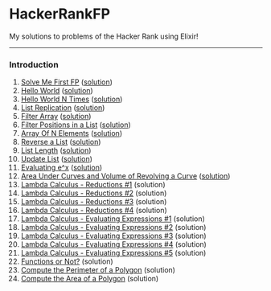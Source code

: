 # HackerRankFP
My solutions to problems of the Hacker Rank using Elixir!

___

### Introduction
1. [Solve Me First FP](https://www.hackerrank.com/challenges/fp-solve-me-first/problem) ([solution](https://github.com/MarceloMPJ/HackerRankFP/blob/master/introduction/solve_me_first_fp.ex))
2. [Hello World](https://www.hackerrank.com/challenges/fp-hello-world/problem) ([solution](https://github.com/MarceloMPJ/HackerRankFP/blob/master/introduction/hello_world.ex))
3. [Hello World N Times](https://www.hackerrank.com/challenges/fp-hello-world-n-times/problem) ([solution](https://github.com/MarceloMPJ/HackerRankFP/blob/master/introduction/hello_world_n_times.ex))
4. [List Replication](https://www.hackerrank.com/challenges/fp-list-replication/problem) ([solution](https://github.com/MarceloMPJ/HackerRankFP/blob/master/introduction/list_replication.ex))
5. [Filter Array](https://www.hackerrank.com/challenges/fp-filter-array/problem) ([solution](https://github.com/MarceloMPJ/HackerRankFP/blob/master/introduction/filter_array.ex))
6. [Filter Positions in a List](https://www.hackerrank.com/challenges/fp-filter-positions-in-a-list/problem) ([solution](https://github.com/MarceloMPJ/HackerRankFP/blob/master/introduction/filter_positions_in_a_list.ex))
7. [Array Of N Elements](https://www.hackerrank.com/challenges/fp-array-of-n-elements/problem) ([solution](https://github.com/MarceloMPJ/HackerRankFP/blob/master/introduction/array_of_n_elements.ex))
8. [Reverse a List](https://www.hackerrank.com/challenges/fp-reverse-a-list/problem) ([solution](https://github.com/MarceloMPJ/HackerRankFP/blob/master/introduction/reverse_a_list.ex))
9. [List Length](https://www.hackerrank.com/challenges/fp-list-length/problem) ([solution](https://github.com/MarceloMPJ/HackerRankFP/blob/master/introduction/list_length.ex))
10. [Update List](https://www.hackerrank.com/challenges/fp-update-list/problem) ([solution](https://github.com/MarceloMPJ/HackerRankFP/blob/master/introduction/update_list.ex))
11. [Evaluating e^x](https://www.hackerrank.com/challenges/eval-ex/problem) ([solution](https://github.com/MarceloMPJ/HackerRankFP/blob/master/introduction/evaluating_e_x.ex))
12. [Area Under Curves and Volume of Revolving a Curve](https://www.hackerrank.com/challenges/area-under-curves-and-volume-of-revolving-a-curv/problem) ([solution](https://github.com/MarceloMPJ/HackerRankFP/blob/master/introduction/area_and_volume.ex))
13. [Lambda Calculus - Reductions #1](https://www.hackerrank.com/challenges/lambda-calculus-reductions-1/problem) (solution)
14. [Lambda Calculus - Reductions #2](https://www.hackerrank.com/challenges/lambda-calculus-reductions-2/problem) (solution)
15. [Lambda Calculus - Reductions #3](https://www.hackerrank.com/challenges/lambda-calculus-reductions-3/problem) (solution)
16. [Lambda Calculus - Reductions #4](https://www.hackerrank.com/challenges/lambda-calculus-reductions-4) (solution)
17. [Lambda Calculus - Evaluating Expressions #1](https://www.hackerrank.com/challenges/lambda-calculus-getting-started/problem) (solution)
18. [Lambda Calculus - Evaluating Expressions #2](https://www.hackerrank.com/challenges/lambda-calculus-understanding-the-syntax/problem) (solution)
19. [Lambda Calculus - Evaluating Expressions #3](https://www.hackerrank.com/challenges/lambda-calculus-evaluate-the-expression/problem) (solution)
20. [Lambda Calculus - Evaluating Expressions #4](https://www.hackerrank.com/challenges/lambda-calculus-evaluate-the-expression-1/problem) (solution)
21. [Lambda Calculus - Evaluating Expressions #5](https://www.hackerrank.com/challenges/lambda-calculus-evaluate-the-expression-2/problem) (solution)
22. [Functions or Not?](https://www.hackerrank.com/challenges/functions-or-not/problem) (solution)
23. [Compute the Perimeter of a Polygon](https://www.hackerrank.com/challenges/lambda-march-compute-the-perimeter-of-a-polygon/problem) (solution)
24. [Compute the Area of a Polygon](https://www.hackerrank.com/challenges/lambda-march-compute-the-area-of-a-polygon/problem) (solution)
